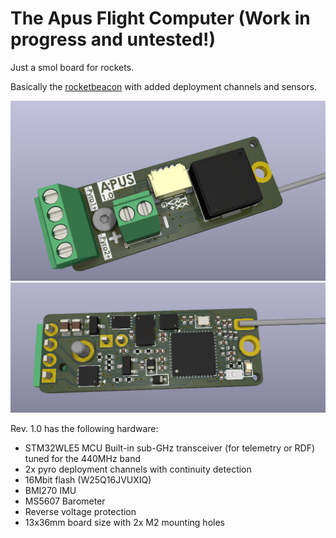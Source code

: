 # The Apus Flight Computer (Work in progress and untested!)

Just a smol board for rockets.

Basically the [rocketbeacon](https://github.com/ElvinC/rocketbeacon) with added deployment channels and sensors.

![programming](Images/render1.png)
![programming](Images/render2.png)

Rev. 1.0 has the following hardware:

* STM32WLE5 MCU Built-in sub-GHz transceiver (for telemetry or RDF) tuned for the 440MHz band
* 2x pyro deployment channels with continuity detection
* 16Mbit flash (W25Q16JVUXIQ)
* BMI270 IMU
* MS5607 Barometer
* Reverse voltage protection
* 13x36mm board size with 2x M2 mounting holes
